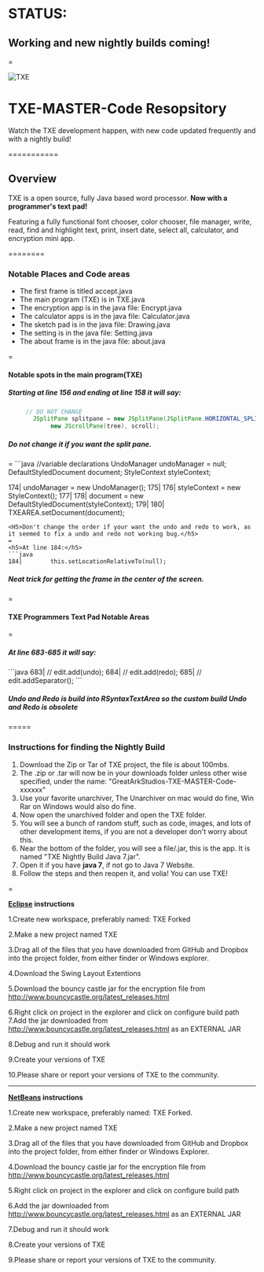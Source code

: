 <h1><b>STATUS:</b></h1><h2>Working and new nightly builds coming!</h2>
=

![TXE](http://greatarkstudios.weebly.com/uploads/1/3/0/5/13052964/_6082803.png "TXE")

TXE-MASTER-Code Resopsitory 
===============

Watch the TXE development happen, with new code updated frequently and with a nightly build!

===========
<h2>Overview</h2>
<p>TXE is a open source, fully Java based word processor. <b>Now with a programmer's text pad!</b></p>
<p>Featuring a fully functional font chooser, color chooser, file manager, write, read, find and highlight text, print, insert date, select all, calculator, and encryption mini app.</p>
========
<h3>Notable Places and Code areas</h3>
<ul>
<li>The first frame is titled accept.java</li>
<li>The main program (TXE) is in TXE.java</li>
<li>The encryption app is in the java file: Encrypt.java</li>
<li>The calculator apps is in the java file: Calculator.java</li>
<li>The sketch pad is in the java file: Drawing.java </li>
<li>The setting is in the java file: Setting.java </li>
<li>The about frame is in the java file: about.java</li>
</ul>
=
<H4><b>Notable spots in the main program(TXE)</b></h4>


<H5>Starting at line 156 and ending at line 158 it will say:</h5>

```java
	 // DO NOT CHANGE
       JSplitPane splitpane = new JSplitPane(JSplitPane.HORIZONTAL_SPLIT,
			new JScrollPane(tree), scroll);

```
<H5>Do not change it if you want the split pane.</h5>
=
```java
              //variable declarations 
	      UndoManager undoManager = null;
	      DefaultStyledDocument document;
              StyleContext styleContext;


174|		undoManager = new UndoManager();
175|
176|		styleContext = new StyleContext();
177|
178|          document = new DefaultStyledDocument(styleContext);
179|
180|		TXEAREA.setDocument(document);
```
<H5>Don't change the order if your want the undo and redo to work, as it seemed to fix a undo and redo not working bug.</h5>
=
<h5>At line 184:</h5>
```java 
184|		this.setLocationRelativeTo(null);
```
<h5>Neat trick for getting the frame in the center of the screen.</h5>
=
<H4>TXE Programmers Text Pad Notable Areas</h4>
=
<h5>At line 683-685 it will say:</h5>
```java
683|		// edit.add(undo);
684|		// edit.add(redo);
685|		// edit.addSeparator();
```
<h5>Undo and Redo is build into RSyntaxTextArea so the custom build Undo and Redo is obsolete</h5>
=====
<h3>Instructions for finding the Nightly Build</h3>
<ol>
<li>Download the Zip or Tar of TXE project, the file is about 100mbs.</li>
<li>The .zip or .tar will now be in your downloads folder unless other wise specified, under the name: "GreatArkStudios-TXE-MASTER-Code-xxxxxx"</li>
<li>Use your favorite unarchiver, The Unarchiver on mac would do fine, Win Rar on Windows would also do fine.</li>
<li>Now open the unarchived folder and open the TXE folder.</li>
<li>You will see a bunch of random stuff, such as code, images, and lots of other development items, if you are not a developer don't worry about this.</li>
<li>Near the bottom of the folder, you will see a file/.jar, this is the app. It is named "TXE Nightly Build Java 7.jar".</li> 
<li>Open it if you have <b>java 7</b>, if not go to Java 7 Website.</li>
<li>Follow the steps and then reopen it, and volia! You can use TXE!
</ol>
=


<b><a href= "http://eclipse.org">Eclipse</a> instructions</b>


1.Create new workspace, preferably named: TXE Forked


2.Make a new project named TXE 


3.Drag all of the files that you have downloaded from GitHub and Dropbox 
into the project folder, from either finder or Windows explorer.


4.Download the Swing Layout Extentions 


5.Download the bouncy castle jar for the encryption file from http://www.bouncycastle.org/latest_releases.html 


6.Right click on project in the explorer and click on configure build path
7.Add the jar downloaded from http://www.bouncycastle.org/latest_releases.html as an EXTERNAL JAR


8.Debug and run it should work


9.Create your versions of TXE 


<p>10.Please share or report your versions of TXE to the community.<p>


<hr></hr>


<b><a href="https://netbeans.org">NetBeans</a> instructions</b>


1.Create new workspace, preferably named: TXE Forked.


2.Make a new project named TXE


3.Drag all of the files that you have downloaded from GitHub and Dropbox 
into the project folder, from either finder or Windows Explorer.


4.Download the bouncy castle jar for the encryption file from http://www.bouncycastle.org/latest_releases.html 


5.Right click on project in the explorer and click on configure build path


6.Add the jar downloaded from http://www.bouncycastle.org/latest_releases.html as an EXTERNAL JAR


7.Debug and run it should work


8.Create your versions of TXE 


<p>9.Please share or report your versions of TXE to the community.</p>
